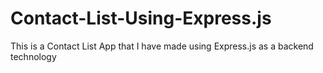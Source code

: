 # Contact-List-Using-Express.js
This is a Contact List App that I have made using Express.js as a backend technology
